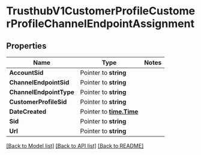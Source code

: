 # TrusthubV1CustomerProfileCustomerProfileChannelEndpointAssignment

## Properties
Name | Type | Notes
------------ | ------------- | -------------
**AccountSid** | Pointer to **string** | 
**ChannelEndpointSid** | Pointer to **string** | 
**ChannelEndpointType** | Pointer to **string** | 
**CustomerProfileSid** | Pointer to **string** | 
**DateCreated** | Pointer to [**time.Time**](time.Time.md) | 
**Sid** | Pointer to **string** | 
**Url** | Pointer to **string** | 

[[Back to Model list]](../README.md#documentation-for-models) [[Back to API list]](../README.md#documentation-for-api-endpoints) [[Back to README]](../README.md)


